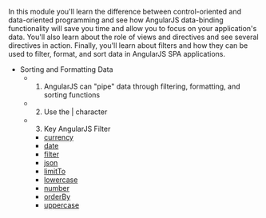 In this module you'll learn the difference between control-oriented and data-oriented programming and see how AngularJS data-binding functionality will save you time and allow you to focus on your application's data. You'll also learn about the role of views and directives and see several directives in action. Finally, you'll learn about filters and how they can be used to filter, format, and sort data in AngularJS SPA applications.

+ Sorting and Formatting Data
  + 1.  AngularJS can "pipe" data through filtering, formatting, and sorting functions
  + 2.  Use the | character
  + 3.  Key AngularJS Filter
    + <a href="https://docs.angularjs.org/api/ng/filter/currency">currency</a>
    + <a href="https://docs.angularjs.org/api/ng/filter/date">date</a>
    + <a href="https://docs.angularjs.org/api/ng/filter/filter">filter</a>
    + <a href="https://docs.angularjs.org/api/ng/filter/json">json</a>
    + <a href="https://docs.angularjs.org/api/ng/filter/limitTo">limitTo</a>
    + <a href="https://docs.angularjs.org/api/ng/filter/lowercase">lowercase</a>
    + <a href="https://docs.angularjs.org/api/ng/filter/number">number</a>
    + <a href="https://docs.angularjs.org/api/ng/filter/orderBy">orderBy</a>
    + <a href="https://docs.angularjs.org/api/ng/filter/uppercase">uppercase</a>
